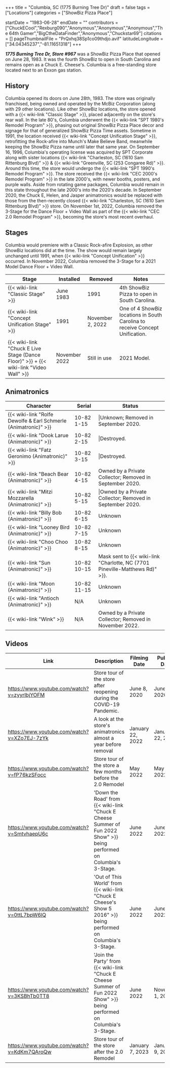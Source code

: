 +++
title = "Columbia, SC (1775 Burning Tree Dr)"
draft = false
tags = ["Locations"]
categories = ["ShowBiz Pizza Place"]


startDate = "1983-06-28"
endDate = ""
contributors = ["ChuckECool","Rexburg090","Anonymous","Anonymous","Anonymous","The 64th Gamer","BigCtheDataFinder","Anonymous","Chuckstar69"]
citations = []
pageThumbnailFile = "PrQxhq38Sp1co09thdjo.avif"
latitudeLongitude = ["34.04345237","-81.11651318"]
+++

***1775 Burning Tree Dr, Store #967*** was a ShowBiz Pizza Place that opened on June 28, 1983. It was the fourth ShowBiz to open in South Carolina and remains open as a Chuck E. Cheese's. Columbia is a free-standing store located next to an Exxon gas station.

## History

Columbia opened its doors on June 28th, 1983. The store was originally franchised, being owned and operated by the McBiz Corporation (along with 29 other locations). Like other ShowBiz locations, the store opened with a {{< wiki-link "Classic Stage" >}}, placed adjacently on the store's rear wall. In the late 80's, Columbia underwent the {{< wiki-link "SPT 1980's Remodel Program" >}}, phasing out original ShowBiz Pizza Place decor and signage for that of generalized ShowBiz Pizza Time assets. Sometime in 1991, the location received {{< wiki-link "Concept Unification Stage" >}}, retrofitting the Rock-afire into Munch's Make Believe Band, meanwhile keeping the ShowBiz Pizza name until later that same year. On September 16, 1996, Columbia's operating license was acquired by SPT Corporate along with sister locations {{< wiki-link "Charleston, SC (1610 Sam Rittenburg Blvd)" >}} &amp; {{< wiki-link "Greenville, SC (253 Congaree Rd)" >}}. Around this time, the store would undergo the {{< wiki-link "SPT 1990's Remodel Program" >}}. The store received the {{< wiki-link "CEC 2000's Remodel Program" >}} in the late 2000's, with newer booths, posters, and purple walls. Aside from rotating game packages, Columbia would remain in this state throughout the late 2000's into the 2020's decade. In September 2020, the Chuck E, Helen, and Jasper animatronics would be replaced with those from the then-recently closed {{< wiki-link "Charleston, SC (1610 Sam Rittenburg Blvd)" >}} store. On November 1st, 2022, Columbia removed the 3-Stage for the Dance Floor + Video Wall as part of the {{< wiki-link "CEC 2.0 Remodel Program" >}}, becoming the store's most recent overhaul.

## Stages

Columbia would premiere with a Classic Rock-afire Explosion, as other ShowBiz locations did at the time. The show would remain largely unchanged until 1991, when {{< wiki-link "Concept Unification" >}} occurred. In November 2022, Columbia removed the 3-Stage for a 2021 Model Dance Floor + Video Wall.

| Stage                                                                                             | Installed     | Removed          | Notes                                                                        |
|---------------------------------------------------------------------------------------------------|---------------|------------------|------------------------------------------------------------------------------|
| {{< wiki-link "Classic Stage" >}}                                                           | June 1983     | 1991             | 4th ShowBiz Pizza to open in South Carolina.                                 |
| {{< wiki-link "Concept Unification Stage" >}}                                               | 1991          | November 2, 2022 | One of 4 ShowBiz locations in South Carolina to receive Concept Unification. |
| {{< wiki-link "Chuck E Live Stage (Dance Floor)" >}} + {{< wiki-link "Video Wall" >}} | November 2022 | Still in use     | 2021 Model.                                                                  |

## Animatronics

| Character                                                                 | Serial      | Status                                                                             |
|---------------------------------------------------------------------------|-------------|------------------------------------------------------------------------------------|
| {{< wiki-link "Rolfe Dewolfe &amp; Earl Schmerle (Animatronic)" >}} | 10-82 1-15  | \|Unknown; Removed in September 2020.                                              |
| {{< wiki-link "Dook Larue (Animatronic)" >}}                        | 10-82 2-15  | \|Destroyed.                                                                       |
| {{< wiki-link "Fatz Geronimo (Animatronic)" >}}                     | 10-82 3-15  | \|Destroyed.                                                                       |
| {{< wiki-link "Beach Bear (Animatronic)" >}}                        | 10-82 4-15  | Owned by a Private Collector; Removed in September 2020.                           |
| {{< wiki-link "Mitzi Mozzarella (Animatronic)" >}}                  | 10-82 5-15  | \|Owned by a Private Collector; Removed in September 2020.                         |
| {{< wiki-link "Billy Bob (Animatronic)" >}}                         | 10-82 6-15  | Unknown                                                                            |
| {{< wiki-link "Looney Bird (Animatronic)" >}}                       | 10-82 7-15  | Unknown                                                                            |
| {{< wiki-link "Choo Choo (Animatronic)" >}}                         | 10-82 8-15  | Unknown                                                                            |
| {{< wiki-link "Sun (Animatronic)" >}}                               | 10-82 10-15 | Mask sent to {{< wiki-link "Charlotte, NC (7701 Pineville-Matthews Rd)" >}}. |
| {{< wiki-link "Moon (Animatronic)" >}}                              | 10-82 11-15 | Unknown                                                                            |
| {{< wiki-link "Antioch (Animatronic)" >}}                           | N/A         | Unknown                                                                            |
| {{< wiki-link "Wink" >}}                                            | N/A         | Owned by a Private Collector; Removed in November 2022.                            |

## Videos

| Link                                        | Description                                                                                                                   | Filming Date     | Publish Date     |
|---------------------------------------------|-------------------------------------------------------------------------------------------------------------------------------|------------------|------------------|
| https://www.youtube.com/watch?v=zyyrlbjYOFM | Store tour of the store after reopening during the COVID-19 Pandemic.                                                         | June 8, 2020     | June 8, 2020     |
| https://www.youtube.com/watch?v=XZo7EJ-7zYk | A look at the store's animatronics almost a year before removal                                                               | January 22, 2022 | January 22, 2022 |
| https://www.youtube.com/watch?v=fP76kzSFocc | Store tour of the store a few months before the 2.0 Remodel                                                                   | May 2022         | May 16, 2022     |
| https://www.youtube.com/watch?v=SmtvhaepU6c | 'Down the Road' from {{< wiki-link "Chuck E Cheese Summer of Fun 2022 Show" >}} being performed on Columbia's 3-Stage.  | June 2022        | June 11, 2022    |
| https://www.youtube.com/watch?v=0ttL7bpW6lQ | 'Out of This World' from {{< wiki-link "Chuck E Cheese's Show 5 2016" >}} being performed on Columbia's 3-Stage.        | June 2022        | June 25, 2022    |
| https://www.youtube.com/watch?v=3KSBhTb0TT8 | 'Join the Party' from {{< wiki-link "Chuck E Cheese Summer of Fun 2022 Show" >}} being performed on Columbia's 3-Stage. | June 2022        | November 1, 2022 |
| https://www.youtube.com/watch?v=KdKm7QAroQw | Store tour of the store after the 2.0 Remodel                                                                                 | January 7, 2023  | January 9, 2023  |